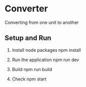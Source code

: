 # Converter
Converting from one unit to another

## Setup and Run

1. Install node packages
    npm install

2. Run the application
    npm run dev

3. Build
    npm run build

4. Check
    npm start
